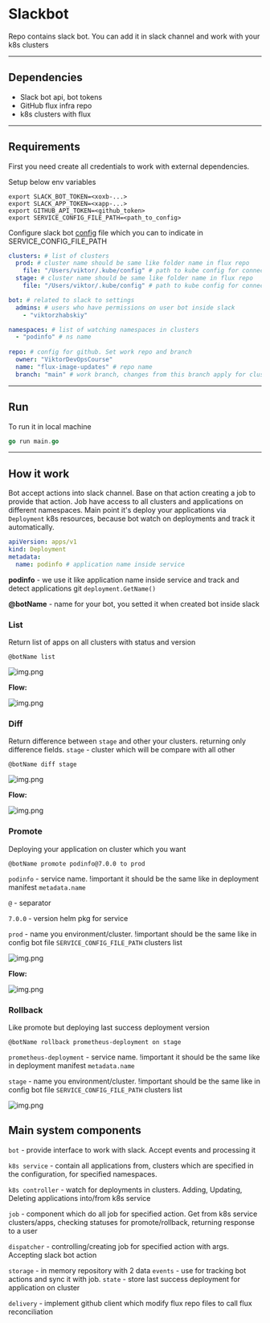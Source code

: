 # Slackbot
Repo contains slack bot. You can add it in slack channel and work with your k8s clusters

----
## Dependencies
* Slack bot api, bot tokens
* GitHub flux infra repo
* k8s clusters with flux
----
## Requirements
First you need create all credentials to work with external dependencies.

Setup below env variables 
```dotenv
export SLACK_BOT_TOKEN=<xoxb-...>
export SLACK_APP_TOKEN=<xapp-...>
export GITHUB_API_TOKEN=<github_token>
export SERVICE_CONFIG_FILE_PATH=<path_to_config>
```

Configure slack bot [config](config.example.yaml) file which you can to indicate in SERVICE_CONFIG_FILE_PATH
```yaml
clusters: # list of clusters
  prod: # cluster name should be same like folder name in flux repo
    file: "/Users/viktor/.kube/config" # path to kube config for connect to cluster
  stage: # cluster name should be same like folder name in flux repo
    file: "/Users/viktor/.kube/config" # path to kube config for connect to cluster

bot: # related to slack to settings
  admins: # users who have permissions on user bot inside slack
    - "viktorzhabskiy"

namespaces: # list of watching namespaces in clusters 
  - "podinfo" # ns name
  
repo: # config for github. Set work repo and branch
  owner: "ViktorDevOpsCourse"
  name: "flux-image-updates" # repo name
  branch: "main" # work branch, changes from this branch apply for clusters
```
----
## Run
To run it in local machine 
```go
go run main.go
```
---
## How it work

Bot accept actions into slack channel. Base on that action creating a job to provide that action. Job have access to all clusters 
and applications on different namespaces. Main point it's deploy your applications via `Deployment` k8s resources, because bot watch 
on deployments and track it automatically. 

```yaml
apiVersion: apps/v1
kind: Deployment
metadata:
  name: podinfo # application name inside service
```

**podinfo** - we use it like application name inside service and track and detect applications git `deployment.GetName()`

**@botName** - name for your bot, you setted it when created bot inside slack 

### List
Return list of apps on all clusters with status and version
```
@botName list
```

![img.png](docs/assets/list_result.png)

**Flow:** 

![img.png](docs/assets/list.png)


### Diff
Return difference between `stage` and other your clusters. returning only difference fields. 
`stage` - cluster which will be compare with all other
```
@botName diff stage
```

![img.png](docs/assets/diff_result.png)

**Flow:**

![img.png](docs/assets/diff.png)

### Promote
Deploying your application on cluster which you want
```
@botName promote podinfo@7.0.0 to prod
```

`podinfo` - service name. !important it should be the same like in deployment manifest `metadata.name`

`@` - separator

`7.0.0` - version helm pkg for service

`prod` - name you environment/cluster. !important should be the same like in config bot file `SERVICE_CONFIG_FILE_PATH` clusters list

![img.png](docs/assets/promote_result.png)

**Flow:**

![img.png](docs/assets/promote_rollback.png)

### Rollback
Like promote but deploying last success deployment version
```
@botName rollback prometheus-deployment on stage
```
`prometheus-deployment` - service name. !important it should be the same like in deployment manifest `metadata.name`

`stage` - name you environment/cluster. !important should be the same like in config bot file `SERVICE_CONFIG_FILE_PATH` clusters list

![img.png](docs/assets/rollback_result.png)

## Main system components
`bot` - provide interface to work with slack. Accept events and processing it

`k8s service` - contain all applications from, clusters which are specified in the configuration, for specified namespaces.

`k8s controller` - watch for deployments in clusters. Adding, Updating, Deleting applications into/from k8s service

`job` - component which do all job for specified action. Get from k8s service clusters/apps, checking statuses for promote/rollback,
returning response to a user

`dispatcher` - controlling/creating job for specified action with args. Accepting slack bot action

`storage` - in memory repository with 2 data `events` - use for tracking bot actions and sync it with job. 
`state` - store last success deployment for application on cluster

`delivery` - implement github client which modify flux repo files to call flux reconciliation